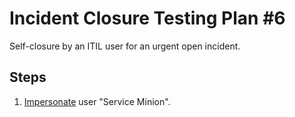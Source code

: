 # Incident Closure Testing Plan #6

Self-closure by an ITIL user for an urgent open incident.

## Steps

1. [Impersonate](../Impersonation.md) user "Service Minion".
